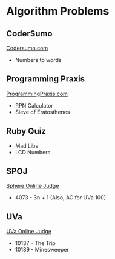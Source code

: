 # Algorithm Problems #

## CoderSumo ##

[Codersumo.com](http://codersumo.com)

* Numbers to words

## Programming Praxis ##

[ProgrammingPraxis.com](http://programmingpraxis.com)

* RPN Calculator
* Sieve of Eratosthenes

## Ruby Quiz ##

* Mad Libs
* LCD Numbers

## SPOJ ##

[Sphere Online Judge](http://www.spoj.pl)

* 4073 - 3n + 1 (Also, AC for UVa 100)

## UVa ##

[UVa Online Judge](http://uva.onlinejudge.org)

* 10137 - The Trip
* 10189 - Minesweeper


